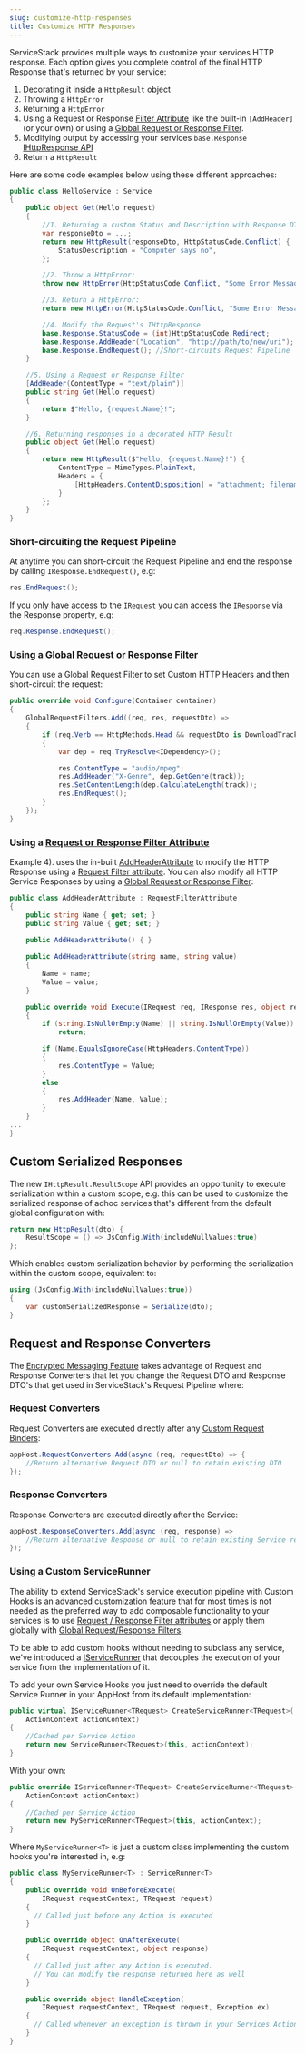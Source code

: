 ```yaml
---
slug: customize-http-responses
title: Customize HTTP Responses
---
```


ServiceStack provides multiple ways to customize your services HTTP response. Each option gives you complete control of the final HTTP Response that's returned by your service: 

  1. Decorating it inside a `HttpResult` object
  2. Throwing a `HttpError` 
  3. Returning a `HttpError`
  4. Using a Request or Response [Filter Attribute](/filter-attributes) like the built-in `[AddHeader]` (or your own) or using a [Global Request or Response Filter](/request-and-response-filters).
  5. Modifying output by accessing your services `base.Response` [IHttpResponse API](https://github.com/ServiceStack/ServiceStack/blob/master/src/ServiceStack.Interfaces/Web/IHttpResponse.cs)
  6. Return a `HttpResult`

Here are some code examples below using these different approaches:

```csharp
public class HelloService : Service
{ 
    public object Get(Hello request) 
    { 
        //1. Returning a custom Status and Description with Response DTO body:
        var responseDto = ...;
        return new HttpResult(responseDto, HttpStatusCode.Conflict) {
            StatusDescription = "Computer says no",
        };

        //2. Throw a HttpError:
        throw new HttpError(HttpStatusCode.Conflict, "Some Error Message");

        //3. Return a HttpError:
        return new HttpError(HttpStatusCode.Conflict, "Some Error Message");

        //4. Modify the Request's IHttpResponse
        base.Response.StatusCode = (int)HttpStatusCode.Redirect;
        base.Response.AddHeader("Location", "http://path/to/new/uri");
        base.Response.EndRequest(); //Short-circuits Request Pipeline
    }

    //5. Using a Request or Response Filter 
    [AddHeader(ContentType = "text/plain")]
    public string Get(Hello request)
    {
        return $"Hello, {request.Name}!";
    }

    //6. Returning responses in a decorated HTTP Result
    public object Get(Hello request)
    {
        return new HttpResult($"Hello, {request.Name}!") {
            ContentType = MimeTypes.PlainText,
            Headers = {
                [HttpHeaders.ContentDisposition] = "attachment; filename=\"hello.txt\""
            }
        };
    }
}
```

### Short-circuiting the Request Pipeline

At anytime you can short-circuit the Request Pipeline and end the response by calling `IResponse.EndRequest()`, e.g:

```csharp
res.EndRequest();
```

If you only have access to the `IRequest` you can access the `IResponse` via the Response property, e.g:

```csharp
req.Response.EndRequest();
```

### Using a [Global Request or Response Filter](/request-and-response-filters)

You can use a Global Request Filter to set Custom HTTP Headers and then short-circuit the request:

```csharp
public override void Configure(Container container) 
{ 
    GlobalRequestFilters.Add((req, res, requestDto) => 
    {
        if (req.Verb == HttpMethods.Head && requestDto is DownloadTrack track)
        {
            var dep = req.TryResolve<IDependency>();

            res.ContentType = "audio/mpeg";
            res.AddHeader("X-Genre", dep.GetGenre(track));
            res.SetContentLength(dep.CalculateLength(track));
            res.EndRequest();
        }
    });
}
```

### Using a [Request or Response Filter Attribute](/filter-attributes)

Example 4). uses the in-built [AddHeaderAttribute](https://github.com/ServiceStack/ServiceStack/blob/master/src/ServiceStack/AddHeaderAttribute.cs) to modify the HTTP Response using a [Request Filter attribute](/filter-attributes). You can also modify all HTTP Service Responses by using a [Global Request or Response Filter](/request-and-response-filters): 

```csharp
public class AddHeaderAttribute : RequestFilterAttribute
{
    public string Name { get; set; }
    public string Value { get; set; }
    
    public AddHeaderAttribute() { }

    public AddHeaderAttribute(string name, string value)
    {
        Name = name;
        Value = value;
    }

    public override void Execute(IRequest req, IResponse res, object requestDto)
    {
        if (string.IsNullOrEmpty(Name) || string.IsNullOrEmpty(Value)) 
            return;

        if (Name.EqualsIgnoreCase(HttpHeaders.ContentType))
        {
            res.ContentType = Value;
        }
        else
        {
            res.AddHeader(Name, Value);
        }
    }
...
}
```

## Custom Serialized Responses

The new `IHttpResult.ResultScope` API provides an opportunity to execute serialization within a custom scope, e.g. this can
be used to customize the serialized response of adhoc services that's different from the default global configuration with:

```csharp
return new HttpResult(dto) {
    ResultScope = () => JsConfig.With(includeNullValues:true)
};
```

Which enables custom serialization behavior by performing the serialization within the custom scope, equivalent to:

```csharp
using (JsConfig.With(includeNullValues:true))
{
    var customSerializedResponse = Serialize(dto);
}
```

## Request and Response Converters

The [Encrypted Messaging Feature](/encrypted-messaging) takes advantage of Request and Response Converters that let you change the Request DTO and Response DTO's that get used in ServiceStack's Request Pipeline where:

### Request Converters

Request Converters are executed directly after any [Custom Request Binders](/serialization-deserialization#create-a-custom-request-dto-binder):

```csharp
appHost.RequestConverters.Add(async (req, requestDto) => {
    //Return alternative Request DTO or null to retain existing DTO
});
```

### Response Converters

Response Converters are executed directly after the Service:

```csharp
appHost.ResponseConverters.Add(async (req, response) =>
    //Return alternative Response or null to retain existing Service response
});
```

### Using a Custom ServiceRunner

The ability to extend ServiceStack's service execution pipeline with Custom Hooks is an advanced customization feature that for most times is not needed as the preferred way to add composable functionality to your services is to use [Request / Response Filter attributes](/filter-attributes) or apply them globally with [Global Request/Response Filters](/request-and-response-filters).

To be able to add custom hooks without needing to subclass any service, we've introduced a [IServiceRunner](https://github.com/ServiceStack/ServiceStack/blob/master/src/ServiceStack.Interfaces/Web/IServiceRunner.cs) that decouples the execution of your service from the implementation of it.

To add your own Service Hooks you just need to override the default Service Runner in your AppHost from its default implementation:

```csharp
public virtual IServiceRunner<TRequest> CreateServiceRunner<TRequest>(
    ActionContext actionContext)
{
    //Cached per Service Action
    return new ServiceRunner<TRequest>(this, actionContext); 
}
```

With your own:

```csharp
public override IServiceRunner<TRequest> CreateServiceRunner<TRequest>(
    ActionContext actionContext)
{           
    //Cached per Service Action
    return new MyServiceRunner<TRequest>(this, actionContext); 
}
```

Where `MyServiceRunner<T>` is just a custom class implementing the custom hooks you're interested in, e.g:

```csharp
public class MyServiceRunner<T> : ServiceRunner<T> 
{
    public override void OnBeforeExecute(
        IRequest requestContext, TRequest request) 
    {
      // Called just before any Action is executed
    }

    public override object OnAfterExecute(
        IRequest requestContext, object response) 
    {
      // Called just after any Action is executed.
      // You can modify the response returned here as well
    }

    public override object HandleException(
        IRequest requestContext, TRequest request, Exception ex) 
    {
      // Called whenever an exception is thrown in your Services Action
    }
}
```
